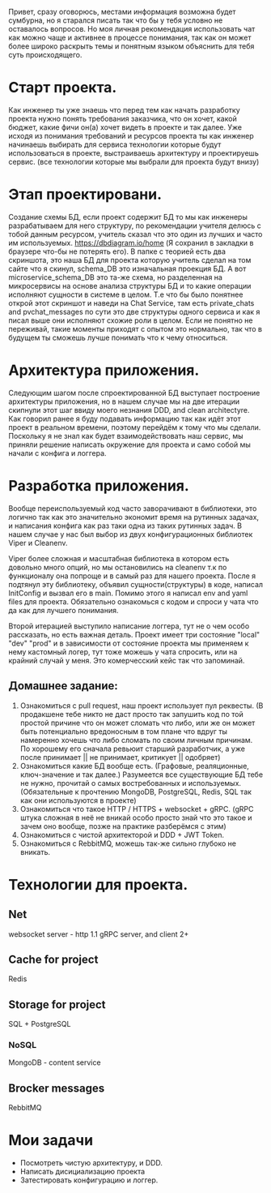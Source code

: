 Привет, сразу оговорюсь, местами информация возможна будет сумбурна, но я старался писать так что бы у тебя условно не оставалось вопросов. Но моя личная рекомендация использовать чат как можно чаще и активнее в процессе понимания, так как он может более широко раскрыть темы и понятным языком объяснить для тебя суть происходящего.   

# Старт проекта. 
Как инженер ты уже знаешь что перед тем как начать разработку проекта нужно понять требования заказчика, что он хочет, какой бюджет, какие фичи он(а) хочет видеть в проекте и так далее. Уже исходя из понимания требований и ресурсов проекта ты как инженер начинаешь выбирать для сервиса технологии которые будут использоваться в проекте, выстраиваешь архитектуру и проектируешь сервис. (все технологии которые мы выбрали для проекта будут внизу)

# Этап проектировани.  
Создание схемы БД, если проект содержит БД то мы как инженеры разрабатываем для него структуру, по рекомендации учителя делюсь с тобой данным ресурсом, учитель сказал что это один из лучших и часто им используемых. https://dbdiagram.io/home (Я сохранил в закладки в браузере что-бы не потерять его). В папке с теорией есть два скриншота, это наша БД для проекта которую учитель сделал на том сайте что я скинул, schema_DB это изначальная проекция БД. А вот microservice_schema_DB это та-же схема, но разделенная на микросервисы на основе анализа структуры БД и то какие операции исполняют сущности в системе в целом. Т.е что бы было понятнее открой этот скриншот и наведи на Chat Service, там есть private_chats and pvchat_messages по сути это две структуры одного сервиса и как я писал выше они исполняют схожие роли в целом. Если не понятно не переживай, такие моменты приходят с опытом это нормально, так что в будущем ты сможешь лучше понимать что к чему относиться.   

# Архитектура приложения. 
Следующим шагом после спроектированной БД выступает построение архитектуры  приложения, но в нашем случае мы на две итерации скипнули этот шаг ввиду моего незнания DDD, and clean architectyre. Как говорил ранее я буду подавать информацию так как идёт этот проект в реальном времени, поэтому перейдём к тому что мы сделали. Поскольку я не знал как будет взаимодействовать наш сервис, мы приняли решение написать окружение для проекта и само собой мы начали с конфига и логгера. 
 


# Разработка приложения. 
Вообще переиспользуемый код часто заворачивают в библиотеки, это логично так как это значительно экономит время на рутинных задачах, и написания конфига как раз таки одна из таких рутинных задач. В нашем случае у нас был выбор из двух конфигурационных библиотек Viper и Cleanenv.


Viper более сложная и масштабная библиотека в котором есть довольно много опций, но мы остановились на cleanenv т.к по функционалу она попроще и в самый раз для нашего проекта. После я подтянул эту библиотеку, объявил сущности(структуры) в коде, написал InitConfig и вызвал его в main. Помимо этого я написал env and yaml files для проекта. Обязательно ознакомься с кодом и спроси у чата что да как для лучшего понимания. 

Второй итерацией выступило написание логгера, тут не о чем особо рассказать, но есть важная деталь. Проект имеет три состояние "local" "dev" "prod" и в зависимости от состояние проекта мы применяем к нему кастомный логер, тут тоже можешь у чата спросить, или на крайний случай у меня. Это комерчесский кейс так что запоминай. 


## Домашнее задание: 
1. Ознакомиться с pull request, наш проект использует пул реквесты. (В продакшене тебе никто не даст просто так запушить код по той простой причине что он может сломать что либо, или же он может быть потенциально вредоносным в том плане что вдруг ты намеренно хочешь что либо сломать по своим личным причинам. По хорошему его сначала ревьюит старший разработчик, а уже после принимает || не принимает, критикует || одобряет)
2. Ознакомиться какие БД вообще есть. (Графовые, реаляционные, ключ-значение и так далее.) Разумеется все существующие БД тебе не нужно, прочитай о самых востребованных и используемых. (Обязательные к прочтению MongoDB, PostgreSQL, Redis, SQL так как они используются в проекте) 
3. Ознакомиться что такое HTTP / HTTPS + websocket + gRPC. (gRPC штука сложная в неё не вникай особо просто знай что это такое и зачем оно вообще, позже на практике разберёмся с этим)
4. Ознакомиться с чистой архитекторой и DDD + JWT Token.
5. Ознакомиться с RebbitMQ, можешь так-же сильно глубоко не вникать. 



# Технологии для проекта. 

## Net 
websocket server - http 1.1
gRPC server, and client 2+

## Cache for project
Redis

## Storage for project
SQL + PostgreSQL 

### NoSQL
MongoDB - content service

## Brocker messages
RebbitMQ



# Мои задачи
- Посмотреть чистую архитектуру, и DDD.
- Написать дисициализацию проекта 
- Затестировать конфигурацию и логгер. 
